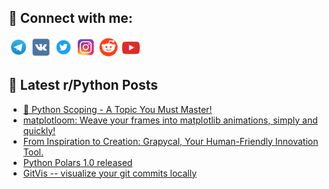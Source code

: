 ## 🔎 Connect with me:
[<img src="https://github.com/bullbesh/bullbesh/blob/main/images/Telegram.png" width="32" height="32" />](https://t.me/bullbesh)
[<img src="https://github.com/bullbesh/bullbesh/blob/main/images/VK.png" width="32" height="32" />](https://vk.com/bullbesh)
[<img src="https://github.com/bullbesh/bullbesh/blob/main/images/Twitter.png" width="32" height="32" />](https://twitter.com/bullbesh1)
[<img src="https://github.com/bullbesh/bullbesh/blob/main/images/Instagram.png" width="32" height="32" />](https://www.instagram.com/bullbesh)
[<img src="https://github.com/bullbesh/bullbesh/blob/main/images/Reddit.png" width="32" height="32" />](https://www.reddit.com/user/bullbesh)
[<img src="https://github.com/bullbesh/bullbesh/blob/main/images/YouTube.png" width="32" height="32" />](https://www.youtube.com/channel/UCtfjRs6uzgq5mfm8S06WTcg)

## 📕 Latest r/Python Posts
<!-- BLOG-POST-LIST:START -->
- [🐍 Python Scoping - A Topic You Must Master!](https://www.reddit.com/r/Python/comments/1dstodo/python_scoping_a_topic_you_must_master/)
- [matplotloom: Weave your frames into matplotlib animations, simply and quickly!](https://www.reddit.com/r/Python/comments/1dssy32/matplotloom_weave_your_frames_into_matplotlib/)
- [From Inspiration to Creation: Grapycal, Your Human-Friendly Innovation Tool.](https://www.reddit.com/r/Python/comments/1dssr4e/from_inspiration_to_creation_grapycal_your/)
- [Python Polars 1.0 released](https://www.reddit.com/r/Python/comments/1dspxnn/python_polars_10_released/)
- [GitVis -- visualize your git commits locally](https://www.reddit.com/r/Python/comments/1dso9ao/gitvis_visualize_your_git_commits_locally/)
<!-- BLOG-POST-LIST:END -->
